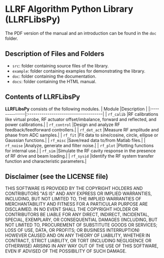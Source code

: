 # LLRF Algorithm Python Library (**LLRFLibsPy**)
The PDF version of the manual and an introduction can be found in the `doc` folder.

## Description of Files and Folders
- `src`:     folder containing source files of the library.
- `example`: folder containing examples for demonstrating the library.
- `doc`:     folder containing the documentation.
- `docs`:    folder containing the HTML manual.

## Contents of LLRFLibsPy
**LLRFLibsPy** consists of the following modules.
| Module        |Description                            |
|:--------------|:--------------------------------------|
| `rf_calib`    |RF calibrations like virtual probe, RF actuator offset/imbalance, forward and reflected, and power calibrations.|
| `rf_control`  |Design and analyze RF feedback/feedforward controllers.|
| `rf_det_act`  |Measure RF amplitude and phase from ADC samples.|
| `rf_fit`      |Fit data to sine/cosine, circle, ellipse or Gaussian functions.|
| `rf_misc`     |Save/read data to/from Matlab files.|
| `rf_noise`    |Analyze, generate and filter noise.|
| `rf_plot`     |Plotting functions for internal use.|
| `rf_sim`      |Simulate the RF cavity response in the presence of RF drive and beam loading.|
| `rf_sysid`    |Identify the RF system transfer function and characteristic parameters.|

## Disclaimer (see the **LICENSE** file)
THIS SOFTWARE IS PROVIDED BY THE COPYRIGHT HOLDERS AND CONTRIBUTORS "AS IS"
AND ANY EXPRESS OR IMPLIED WARRANTIES, INCLUDING, BUT NOT LIMITED TO, THE
IMPLIED WARRANTIES OF MERCHANTABILITY AND FITNESS FOR A PARTICULAR PURPOSE ARE
DISCLAIMED. IN NO EVENT SHALL THE COPYRIGHT HOLDER OR CONTRIBUTORS BE LIABLE
FOR ANY DIRECT, INDIRECT, INCIDENTAL, SPECIAL, EXEMPLARY, OR CONSEQUENTIAL
DAMAGES (INCLUDING, BUT NOT LIMITED TO, PROCUREMENT OF SUBSTITUTE GOODS OR
SERVICES; LOSS OF USE, DATA, OR PROFITS; OR BUSINESS INTERRUPTION) HOWEVER
CAUSED AND ON ANY THEORY OF LIABILITY, WHETHER IN CONTRACT, STRICT LIABILITY,
OR TORT (INCLUDING NEGLIGENCE OR OTHERWISE) ARISING IN ANY WAY OUT OF THE USE
OF THIS SOFTWARE, EVEN IF ADVISED OF THE POSSIBILITY OF SUCH DAMAGE.

